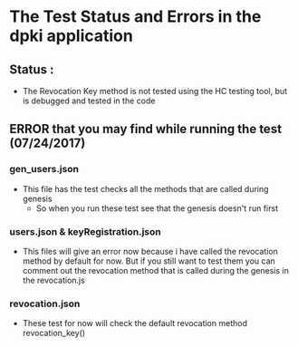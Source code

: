 # The Test Status and Errors in the dpki application
## Status :
* The Revocation Key method is not tested using the HC testing tool, but is debugged and tested in the code

## ERROR that you may find while running the test (07/24/2017)


### gen_users.json
* This file has the test checks all the methods that are called during genesis
  * So when you run these test see that the genesis doesn't run first

### users.json & keyRegistration.json
* This files will give an error now because i have called the revocation method by default for now. But if you still want to test them you can comment out the revocation method that is called during the genesis in the revocation.js

### revocation.json
* These test for now will check the default revocation method revocation_key()
